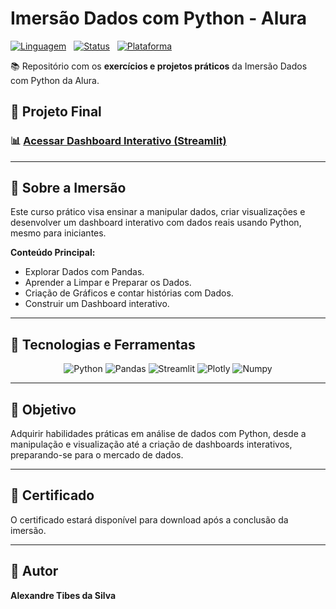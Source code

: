 # Imersão Dados com Python - Alura

[![Linguagem](https://img.shields.io/badge/Python-3776AB?style=for-the-badge&logo=python&logoColor=white)](https://www.python.org/)
&nbsp;
[![Status](https://img.shields.io/badge/Status-Em%20Andamento-yellow?style=for-the-badge)]()
&nbsp;
[![Plataforma](https://img.shields.io/badge/Alura-Imers%C3%A3o%20Dados-orange?style=for-the-badge&logo=Alura&logoColor=white)](https://cursos.alura.com.br/imersao/imersao-dados-python)

📚 Repositório com os **exercícios e projetos práticos** da Imersão Dados com Python da Alura.

## 🚀 Projeto Final

<p align="center">
  <h3>📊 <a href="https://dashboard-xandetds.streamlit.app/">Acessar Dashboard Interativo (Streamlit)</a> </h3>
</p>

---

## 📌 Sobre a Imersão

Este curso prático visa ensinar a manipular dados, criar visualizações e desenvolver um dashboard interativo com dados reais usando Python, mesmo para iniciantes.

**Conteúdo Principal:**
- Explorar Dados com Pandas.
- Aprender a Limpar e Preparar os Dados.
- Criação de Gráficos e contar histórias com Dados.
- Construir um Dashboard interativo.

---

## 🔧 Tecnologias e Ferramentas

<div align="center">
  <img src="https://img.shields.io/badge/Python-3776AB?style=for-the-badge&logo=python&logoColor=white" alt="Python">
  <img src="https://img.shields.io/badge/Pandas-150458?style=for-the-badge&logo=pandas&logoColor=white" alt="Pandas">
  <img src="https://img.shields.io/badge/Streamlit-FF4B4B?style=for-the-badge&logo=streamlit&logoColor=white" alt="Streamlit">
  <img src="https://img.shields.io/badge/Plotly-23395B?style=for-the-badge&logo=plotly&logoColor=white" alt="Plotly">
  <img src="https://img.shields.io/badge/Numpy-013243?style=for-the-badge&logo=numpy&logoColor=white" alt="Numpy">
</div>

---

## 🎯 Objetivo

Adquirir habilidades práticas em análise de dados com Python, desde a manipulação e visualização até a criação de dashboards interativos, preparando-se para o mercado de dados.

---

## 📜 Certificado

<p>O certificado estará disponível para download após a conclusão da imersão.</p>

---

## 👤 Autor

**Alexandre Tibes da Silva**

